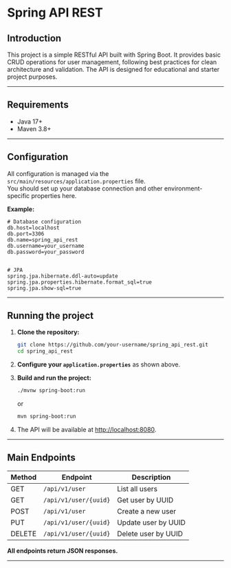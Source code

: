 # Spring API REST

## Introduction

This project is a simple RESTful API built with Spring Boot. It provides basic CRUD operations for user management, following best practices for clean architecture and validation. The API is designed for educational and starter project purposes.

---

## Requirements

- Java 17+
- Maven 3.8+

---

## Configuration

All configuration is managed via the `src/main/resources/application.properties` file.  
You should set up your database connection and other environment-specific properties here.

**Example:**

```properties
# Database configuration
db.host=localhost
db.port=3306
db.name=spring_api_rest
db.username=your_username
db.password=your_password


# JPA
spring.jpa.hibernate.ddl-auto=update
spring.jpa.properties.hibernate.format_sql=true
spring.jpa.show-sql=true
```

---

## Running the project

1. **Clone the repository:**
   ```sh
   git clone https://github.com/your-username/spring_api_rest.git
   cd spring_api_rest
   ```

2. **Configure your `application.properties`** as shown above.

3. **Build and run the project:**
   ```sh
   ./mvnw spring-boot:run
   ```
   or
   ```sh
   mvn spring-boot:run
   ```

4. The API will be available at [http://localhost:8080](http://localhost:8080).

---

## Main Endpoints

| Method | Endpoint                | Description                  |
|--------|------------------------ |------------------------------|
| GET    | `/api/v1/user`          | List all users               |
| GET    | `/api/v1/user/{uuid}`   | Get user by UUID             |
| POST   | `/api/v1/user`          | Create a new user            |
| PUT    | `/api/v1/user/{uuid}`   | Update user by UUID          |
| DELETE | `/api/v1/user/{uuid}`   | Delete user by UUID          |

**All endpoints return JSON responses.**

---